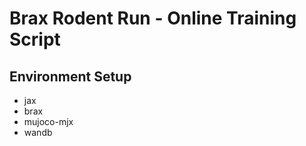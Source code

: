 # Brax Rodent Run - Online Training Script

## Environment Setup

- jax
- brax
- mujoco-mjx
- wandb

